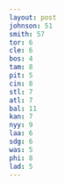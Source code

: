 ```yaml
---
layout: post
johnson: 51
smith: 57
tor: 6
cle: 6
bos: 4
tam: 8
pit: 5
cin: 8
stl: 7
atl: 7
bal: 11
kan: 7
nyy: 9
laa: 6
sdg: 6
was: 5
phi: 8
lad: 5
---
```

